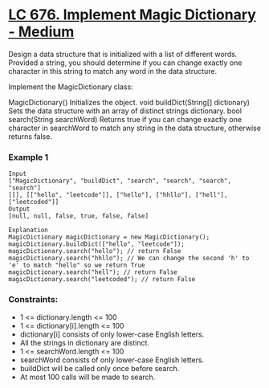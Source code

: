 # [LC 676. Implement Magic Dictionary - Medium](https://leetcode.com/problems/implement-magic-dictionary/description/)

Design a data structure that is initialized with a list of different words. Provided a string, you should determine if you can change exactly one character in this string to match any word in the data structure.

Implement the MagicDictionary class:

MagicDictionary() Initializes the object.
void buildDict(String[] dictionary) Sets the data structure with an array of distinct strings dictionary.
bool search(String searchWord) Returns true if you can change exactly one character in searchWord to match any string in the data structure, otherwise returns false.

### Example 1

```
Input
["MagicDictionary", "buildDict", "search", "search", "search", "search"]
[[], [["hello", "leetcode"]], ["hello"], ["hhllo"], ["hell"], ["leetcoded"]]
Output
[null, null, false, true, false, false]

Explanation
MagicDictionary magicDictionary = new MagicDictionary();
magicDictionary.buildDict(["hello", "leetcode"]);
magicDictionary.search("hello"); // return False
magicDictionary.search("hhllo"); // We can change the second 'h' to 'e' to match "hello" so we return True
magicDictionary.search("hell"); // return False
magicDictionary.search("leetcoded"); // return False
```

### Constraints:

- 1 <= dictionary.length <= 100
- 1 <= dictionary[i].length <= 100
- dictionary[i] consists of only lower-case English letters.
- All the strings in dictionary are distinct.
- 1 <= searchWord.length <= 100
- searchWord consists of only lower-case English letters.
- buildDict will be called only once before search.
- At most 100 calls will be made to search.